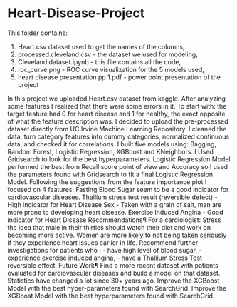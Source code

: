 # Heart-Disease-Project
This folder contains:
1. Heart.csv dataset used to get the names of the columns,
2. processed.cleveland.csv - the dataset we used for modeling,
3. Cleveland dataset.ipynb - this file contains all the code,
4. roc_curve.png - ROC curve visualization for the 5 models used,
5. heart disease presentation pp 1.pdf - power point presentation of the project




In this project we uploaded Heart.csv dataset from kaggle. After analyzing some features I realized that there were some errors in it. To start with: the target feature had 0 for heart disease and 1 for healthy, the exact opposite of what the feature description was. I decided to upload the pre-processed dataset directly from UC Irvine Machine Learning Repository. I cleaned the data, turn category features into dummy categories, normalized continuous data, and checked it for correlations. I built five models using: Bagging, Random Forest, Logistic Regression, XGBoost and KNeighbors. I Used Gridsearch to look for the best hyperparameters. Logistic Regression Model performed the best from Recall score point of view and Accuracy so I used the parameters found with Gridsearch to fit a final Logistic Regression Model. Following the suggestions from the feature importance plot I focused on 4 features: Fasting Blood Sugar seem to be a good indicator for cardiovascular diseases. Thallium stress test result (reversible defect) - High indicator for Heart Disease
Sex - Taken with a grain of salt, man are more prone to developing heart disease.
Exercise Induced Angina - Good indicator for Heart Disease
Recommendations¶ For a cardiologist:
Stress the idea that male in their thirties should watch their diet and work on becoming more active.
Women are more likely to not being taken seriously if they experience heart issues earlier in life.
Recommend further investigations for patients who : - have high level of blood sugar, - experience exercise induced angina, - have a Thallium Stress Test reversible effect.
Future Work¶
Find a more recent dataset with patients evaluated for cardiovascular diseases and build a model on that dataset. Statistics have changed a lot since 30+ years ago.
Improve the XGBoost Model with the best hyper-parameters found with SearchGrid.
Improve the XGBoost Model with the best hyperparameters found with SearchGrid.